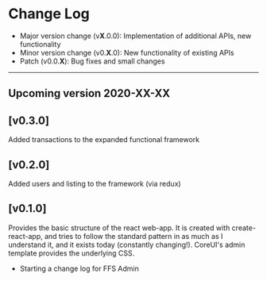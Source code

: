 # Change Log

- Major version change (v**X**.0.0): Implementation of additional APIs, new functionality 
- Minor version change (v0.**X**.0): New functionality of existing APIs
- Patch (v0.0.**X**): Bug fixes and small changes

---

## Upcoming version 2020-XX-XX

## [v0.3.0]

Added transactions to the expanded functional framework

## [v0.2.0]

Added users and listing to the framework (via redux)

## [v0.1.0]

Provides the basic structure of the react web-app. It is created with create-react-app, and tries to follow the standard pattern in as much as I understand it, and it exists today (constantly changing!). CoreUI's admin template provides the underlying CSS.

- Starting a change log for FFS Admin
